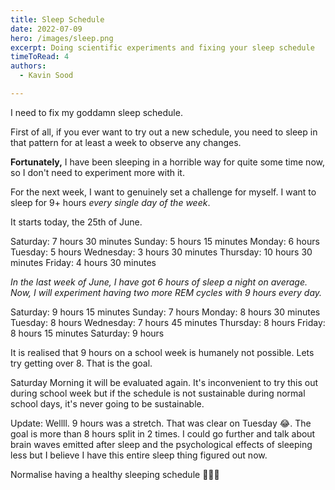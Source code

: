 ```yaml
---
title: Sleep Schedule
date: 2022-07-09
hero: /images/sleep.png
excerpt: Doing scientific experiments and fixing your sleep schedule
timeToRead: 4
authors:
  - Kavin Sood

---
```


I need to fix my goddamn sleep schedule.

First of all, if you ever want to try out a new schedule, you need to sleep in that pattern for at least a week to observe any changes.

**Fortunately,** I have been sleeping in a horrible way for quite some time now, so I don't need to experiment more with it.

For the next week, I want to genuinely set a challenge for myself. I want to sleep for 9+ hours *every single day of the week*.

It starts today, the 25th of June.

Saturday: 7 hours 30 minutes
Sunday: 5 hours 15 minutes
Monday: 6 hours
Tuesday: 5 hours
Wednesday: 3 hours 30 minutes
Thursday: 10 hours 30 minutes
Friday: 4 hours 30 minutes

*In the last week of June, I have got 6 hours of sleep a night on average. Now, I will experiment having two more REM cycles with 9 hours every day.*

Saturday: 9 hours 15 minutes 
Sunday: 7 hours
Monday: 8 hours 30 minutes
Tuesday: 8 hours
Wednesday: 7 hours 45 minutes
Thursday: 8 hours
Friday: 8 hours 15 minutes
Saturday: 9 hours

It is realised that 9 hours on a school week is humanely not possible. Lets try getting over 8. That is the goal.

Saturday Morning it will be evaluated again. It's inconvenient to try this out during school week but if the schedule is not sustainable during normal school days, it's never going to be sustainable.

Update: Wellll. 9 hours was a stretch. That was clear on Tuesday 😂.  The goal is more than 8 hours split in 2 times. I could go further and talk about brain waves emitted after sleep and the psychological effects of sleeping less but I believe I have this entire sleep thing figured out now.

Normalise having a healthy sleeping schedule 💪💪💪
